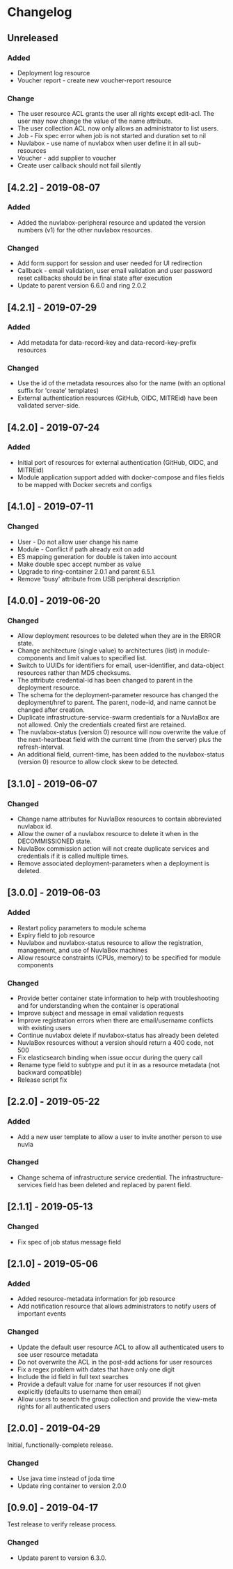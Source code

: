 # Changelog

## Unreleased

### Added

  - Deployment log resource
  - Voucher report - create new voucher-report resource

### Change

  - The user resource ACL grants the user all rights except edit-acl. 
    The user may now change the value of the name attribute.
  - The user collection ACL now only allows an administrator to list
    users. 
  - Job - Fix spec error when job is not started and duration set to nil
  - Nuvlabox - use name of nuvlabox when user define it in all sub-resources
  - Voucher - add supplier to voucher
  - Create user callback should not fail silently

## [4.2.2] - 2019-08-07

### Added

  - Added the nuvlabox-peripheral resource and updated the
   version numbers (v1) for the other nuvlabox resources.

### Changed

  - Add form support for session and user needed for UI redirection
  - Callback - email validation, user email validation and user 
    password reset callbacks should be in final state after execution
  - Update to parent version 6.6.0 and ring 2.0.2

## [4.2.1] - 2019-07-29

### Added

  - Add metadata for data-record-key and 
    data-record-key-prefix resources

### Changed 

  - Use the id of the metadata resources also for the name
    (with an optional suffix for 'create' templates)
  - External authentication resources (GitHub, OIDC, MITREid) 
    have been validated server-side. 

## [4.2.0] - 2019-07-24

### Added

  - Initial port of resources for external authentication (GitHub,
    OIDC, and MITREid)
  - Module application support added with docker-compose and files 
    fields to be mapped with Docker secrets and configs

## [4.1.0] - 2019-07-11

### Changed

  - User - Do not allow user change his name
  - Module - Conflict if path already exit on add
  - ES mapping generation for double is taken into account 
  - Make double spec accept number as value
  - Upgrade to ring-container 2.0.1 and parent 6.5.1.
  - Remove 'busy' attribute from USB peripheral description

## [4.0.0] - 2019-06-20

### Changed

  - Allow deployment resources to be deleted when they are in
    the ERROR state.
  - Change architecture (single value) to architectures (list) 
    in module-components and limit values to specified list.
  - Switch to UUIDs for identifiers for email, user-identifier,
    and data-object resources rather than MD5 checksums.
  - The attribute credential-id has been changed to parent in 
    the deployment resource.
  - The schema for the deployment-parameter resource has changed
    the deployment/href to parent. The parent, node-id, and name
    cannot be changed after creation.
  - Duplicate infrastructure-service-swarm credentials for a 
    NuvlaBox are not allowed. Only the credentials created first
    are retained.
  - The nuvlabox-status (version 0) resource will now overwrite
    the value of the next-heartbeat field with the current time
    (from the server) plus the refresh-interval. 
  - An additional field, current-time, has been added to the
    nuvlabox-status (version 0) resource to allow clock skew to
    be detected.

## [3.1.0] - 2019-06-07

### Changed

  - Change name attributes for NuvlaBox resources to contain
    abbreviated nuvlabox id.
  - Allow the owner of a nuvlabox resource to delete it when 
    in the DECOMMISSIONED state.
  - NuvlaBox commission action will not create duplicate services 
    and credentials if it is called multiple times.
  - Remove associated deployment-parameters when a deployment
    is deleted. 

## [3.0.0] - 2019-06-03

### Added

  - Restart policy parameters to module schema
  - Expiry field to job resource
  - Nuvlabox and nuvlabox-status resource to allow the registration,
    management, and use of NuvlaBox machines
  - Allow resource constraints (CPUs, memory) to be specified for module
    components

### Changed

  - Provide better container state information to help with troubleshooting
    and for understanding when the container is operational 
  - Improve subject and message in email validation requests
  - Improve registration errors when there are email/username conflicts
    with existing users
  - Continue nuvlabox delete if nuvlabox-status has already been deleted
  - NuvlaBox resources without a version should return a 400 code, not 500
  - Fix elasticsearch binding when issue occur during the query call
  - Rename type field to subtype and put it in as a resource metadata 
    (not backward compatible)
  - Release script fix

## [2.2.0] - 2019-05-22

### Added

  - Add a new user template to allow a user to invite another person 
    to use nuvla

### Changed

  - Change schema of infrastructure service credential. The 
    infrastructure-services field has been deleted and replaced by 
    parent field.

## [2.1.1] - 2019-05-13

### Changed

  - Fix spec of job status message field

## [2.1.0] - 2019-05-06

### Added

  - Added resource-metadata information for job resource
  - Add notification resource that allows administrators to notify users of important events

### Changed 

  - Update the default user resource ACL to allow all authenticated users to see user 
    resource metadata
  - Do not overwrite the ACL in the post-add actions for user resources
  - Fix a regex problem with dates that have only one digit
  - Include the id field in full text searches
  - Provide a default value for :name for user resources if not given explicitly (defaults 
    to username then email)
  - Allow users to search the group collection and provide the view-meta rights for all 
    authenticated users

## [2.0.0] - 2019-04-29

Initial, functionally-complete release. 

### Changed
  - Use java time instead of joda time
  - Update ring container to version 2.0.0

## [0.9.0] - 2019-04-17

Test release to verify release process.

### Changed

  - Update parent to version 6.3.0.

 
